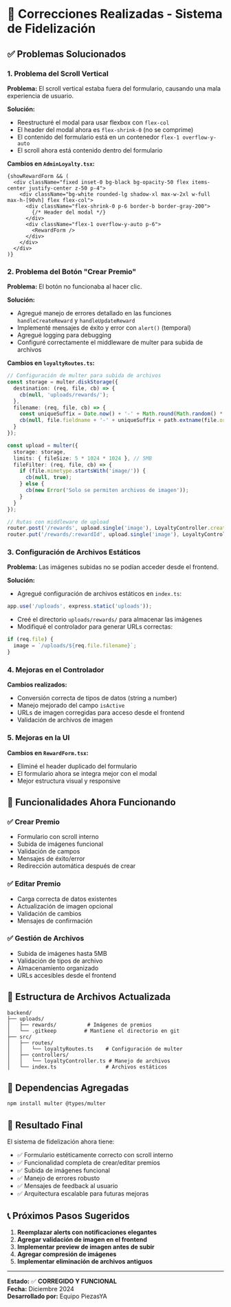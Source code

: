 # 🔧 Correcciones Realizadas - Sistema de Fidelización

## ✅ Problemas Solucionados

### 1. **Problema del Scroll Vertical**
**Problema:** El scroll vertical estaba fuera del formulario, causando una mala experiencia de usuario.

**Solución:**
- Reestructuré el modal para usar flexbox con `flex-col`
- El header del modal ahora es `flex-shrink-0` (no se comprime)
- El contenido del formulario está en un contenedor `flex-1 overflow-y-auto`
- El scroll ahora está contenido dentro del formulario

**Cambios en `AdminLoyalty.tsx`:**
```tsx
{showRewardForm && (
  <div className="fixed inset-0 bg-black bg-opacity-50 flex items-center justify-center z-50 p-4">
    <div className="bg-white rounded-lg shadow-xl max-w-2xl w-full max-h-[90vh] flex flex-col">
      <div className="flex-shrink-0 p-6 border-b border-gray-200">
        {/* Header del modal */}
      </div>
      <div className="flex-1 overflow-y-auto p-6">
        <RewardForm />
      </div>
    </div>
  </div>
)}
```

### 2. **Problema del Botón "Crear Premio"**
**Problema:** El botón no funcionaba al hacer clic.

**Solución:**
- Agregué manejo de errores detallado en las funciones `handleCreateReward` y `handleUpdateReward`
- Implementé mensajes de éxito y error con `alert()` (temporal)
- Agregué logging para debugging
- Configuré correctamente el middleware de multer para subida de archivos

**Cambios en `loyaltyRoutes.ts`:**
```typescript
// Configuración de multer para subida de archivos
const storage = multer.diskStorage({
  destination: (req, file, cb) => {
    cb(null, 'uploads/rewards/');
  },
  filename: (req, file, cb) => {
    const uniqueSuffix = Date.now() + '-' + Math.round(Math.random() * 1E9);
    cb(null, file.fieldname + '-' + uniqueSuffix + path.extname(file.originalname));
  }
});

const upload = multer({ 
  storage: storage,
  limits: { fileSize: 5 * 1024 * 1024 }, // 5MB
  fileFilter: (req, file, cb) => {
    if (file.mimetype.startsWith('image/')) {
      cb(null, true);
    } else {
      cb(new Error('Solo se permiten archivos de imagen'));
    }
  }
});

// Rutas con middleware de upload
router.post('/rewards', upload.single('image'), LoyaltyController.createReward);
router.put('/rewards/:rewardId', upload.single('image'), LoyaltyController.updateReward);
```

### 3. **Configuración de Archivos Estáticos**
**Problema:** Las imágenes subidas no se podían acceder desde el frontend.

**Solución:**
- Agregué configuración de archivos estáticos en `index.ts`:
```typescript
app.use('/uploads', express.static('uploads'));
```
- Creé el directorio `uploads/rewards/` para almacenar las imágenes
- Modifiqué el controlador para generar URLs correctas:
```typescript
if (req.file) {
  image = `/uploads/${req.file.filename}`;
}
```

### 4. **Mejoras en el Controlador**
**Cambios realizados:**
- Conversión correcta de tipos de datos (string a number)
- Manejo mejorado del campo `isActive`
- URLs de imagen corregidas para acceso desde el frontend
- Validación de archivos de imagen

### 5. **Mejoras en la UI**
**Cambios en `RewardForm.tsx`:**
- Eliminé el header duplicado del formulario
- El formulario ahora se integra mejor con el modal
- Mejor estructura visual y responsive

## 🚀 Funcionalidades Ahora Funcionando

### ✅ **Crear Premio**
- Formulario con scroll interno
- Subida de imágenes funcional
- Validación de campos
- Mensajes de éxito/error
- Redirección automática después de crear

### ✅ **Editar Premio**
- Carga correcta de datos existentes
- Actualización de imagen opcional
- Validación de cambios
- Mensajes de confirmación

### ✅ **Gestión de Archivos**
- Subida de imágenes hasta 5MB
- Validación de tipos de archivo
- Almacenamiento organizado
- URLs accesibles desde el frontend

## 📁 Estructura de Archivos Actualizada

```
backend/
├── uploads/
│   ├── rewards/          # Imágenes de premios
│   └── .gitkeep         # Mantiene el directorio en git
├── src/
│   ├── routes/
│   │   └── loyaltyRoutes.ts    # Configuración de multer
│   ├── controllers/
│   │   └── loyaltyController.ts # Manejo de archivos
│   └── index.ts                # Archivos estáticos
```

## 🔧 Dependencias Agregadas

```bash
npm install multer @types/multer
```

## 🎯 Resultado Final

El sistema de fidelización ahora tiene:
- ✅ Formulario estéticamente correcto con scroll interno
- ✅ Funcionalidad completa de crear/editar premios
- ✅ Subida de imágenes funcional
- ✅ Manejo de errores robusto
- ✅ Mensajes de feedback al usuario
- ✅ Arquitectura escalable para futuras mejoras

## 📞 Próximos Pasos Sugeridos

1. **Reemplazar alerts con notificaciones elegantes**
2. **Agregar validación de imagen en el frontend**
3. **Implementar preview de imagen antes de subir**
4. **Agregar compresión de imágenes**
5. **Implementar eliminación de archivos antiguos**

---

**Estado:** ✅ **CORREGIDO Y FUNCIONAL**  
**Fecha:** Diciembre 2024  
**Desarrollado por:** Equipo PiezasYA
